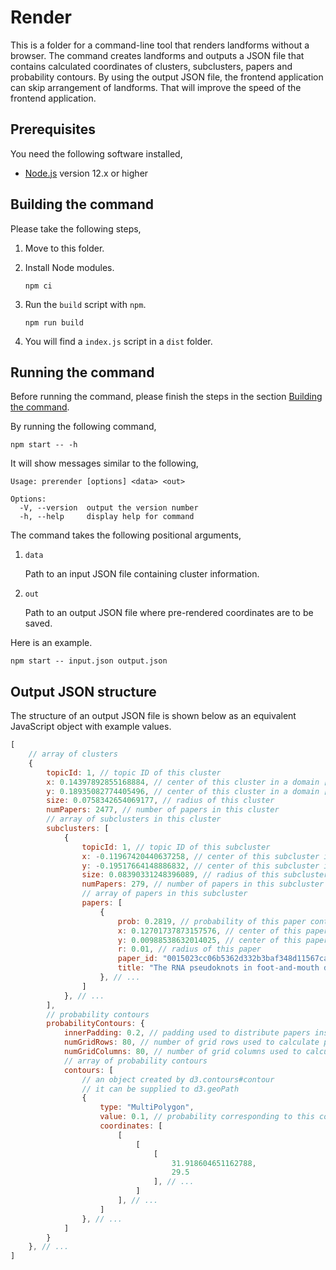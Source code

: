 # Render

This is a folder for a command-line tool that renders landforms without a browser.
The command creates landforms and outputs a JSON file that contains calculated coordinates of clusters, subclusters, papers and probability contours.
By using the output JSON file, the frontend application can skip arrangement of landforms.
That will improve the speed of the frontend application.

## Prerequisites

You need the following software installed,
- [Node.js](https://nodejs.org/en/) version 12.x or higher

## Building the command

Please take the following steps,

1. Move to this folder.

2. Install Node modules.

    ```
    npm ci
    ```

3. Run the `build` script with `npm`.

    ```
    npm run build
    ```

4. You will find a `index.js` script in a `dist` folder.

## Running the command

Before running the command, please finish the steps in the section [Building the command](#building-the-command).

By running the following command,

```
npm start -- -h
```

It will show messages similar to the following,

```
Usage: prerender [options] <data> <out>

Options:
  -V, --version  output the version number
  -h, --help     display help for command
```

The command takes the following positional arguments,

1. `data`

   Path to an input JSON file containing cluster information.

2. `out`

   Path to an output JSON file where pre-rendered coordinates are to be saved.


Here is an example.

```
npm start -- input.json output.json
```

## Output JSON structure

The structure of an output JSON file is shown below as an equivalent JavaScript object with example values.

```js
[
    // array of clusters
    {
        topicId: 1, // topic ID of this cluster
        x: 0.14397892855168884, // center of this cluster in a domain [-0.5, 0.5]
        y: 0.18935082774405496, // center of this cluster in a domain [-0.5, 0.5]
        size: 0.0758342654069177, // radius of this cluster
        numPapers: 2477, // number of papers in this cluster
        // array of subclusters in this cluster
        subclusters: [
            {
                topicId: 1, // topic ID of this subcluster
                x: -0.11967420440637258, // center of this subcluster in a domain [-0.5, 0.5]
                y: -0.19517664148886832, // center of this subcluster in a domain [-0.5, 0.5]
                size: 0.08390331248396089, // radius of this subcluster
                numPapers: 279, // number of papers in this subcluster
                // array of papers in this subcluster
                papers: [
                    {
                        prob: 0.2819, // probability of this paper contained in the subcluster (?)
                        x: 0.12701737873157576, // center of this paper in a domain [-0.5, 0.5]
                        y: 0.00988538632014025, // center of this paper in a domain [-0.5, 0.5]
                        r: 0.01, // radius of this paper
                        paper_id: "0015023cc06b5362d332b3baf348d11567ca2fbb", // SHA256 hash of this paper
                        title: "The RNA pseudoknots in foot-and-mouth disease virus are dispensable for genome replication but essential for the production of infectious virus. 2 3" // title of this paper
                    }, // ...
                ]
            }, // ...
        ],
        // probability contours
        probabilityContours: {
            innerPadding: 0.2, // padding used to distribute papers inside the subcluster
            numGridRows: 80, // number of grid rows used to calculate probability contours
            numGridColumns: 80, // number of grid columns used to calculate probability contours
            // array of probability contours
            contours: [
                // an object created by d3.contours#contour
                // it can be supplied to d3.geoPath
                {
                    type: "MultiPolygon",
                    value: 0.1, // probability corresponding to this contour
                    coordinates: [
                        [
                            [
                                [
                                    31.918604651162788,
                                    29.5
                                ], // ...
                            ]
                        ], // ...
                    ]
                }, // ...
            ]
        }
    }, // ...
]
```